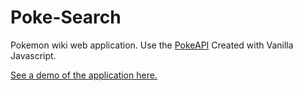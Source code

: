 # Poke-Search

Pokemon wiki web application.
Use the [PokeAPI](https://pokeapi.co/)
Created with Vanilla Javascript.

[See a demo of the application here.](https://fc-poke-search.netlify.app)